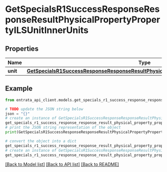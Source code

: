 # GetSpecialsR1SuccessResponseResponseResultPhysicalPropertyPropertyILSUnitInnerUnits


## Properties

Name | Type | Description | Notes
------------ | ------------- | ------------- | -------------
**unit** | [**GetSpecialsR1SuccessResponseResponseResultPhysicalPropertyPropertyILSUnitInnerUnitsUnit**](GetSpecialsR1SuccessResponseResponseResultPhysicalPropertyPropertyILSUnitInnerUnitsUnit.md) |  | 

## Example

```python
from entrata_api_client.models.get_specials_r1_success_response_response_result_physical_property_property_ils_unit_inner_units import GetSpecialsR1SuccessResponseResponseResultPhysicalPropertyPropertyILSUnitInnerUnits

# TODO update the JSON string below
json = "{}"
# create an instance of GetSpecialsR1SuccessResponseResponseResultPhysicalPropertyPropertyILSUnitInnerUnits from a JSON string
get_specials_r1_success_response_response_result_physical_property_property_ils_unit_inner_units_instance = GetSpecialsR1SuccessResponseResponseResultPhysicalPropertyPropertyILSUnitInnerUnits.from_json(json)
# print the JSON string representation of the object
print(GetSpecialsR1SuccessResponseResponseResultPhysicalPropertyPropertyILSUnitInnerUnits.to_json())

# convert the object into a dict
get_specials_r1_success_response_response_result_physical_property_property_ils_unit_inner_units_dict = get_specials_r1_success_response_response_result_physical_property_property_ils_unit_inner_units_instance.to_dict()
# create an instance of GetSpecialsR1SuccessResponseResponseResultPhysicalPropertyPropertyILSUnitInnerUnits from a dict
get_specials_r1_success_response_response_result_physical_property_property_ils_unit_inner_units_from_dict = GetSpecialsR1SuccessResponseResponseResultPhysicalPropertyPropertyILSUnitInnerUnits.from_dict(get_specials_r1_success_response_response_result_physical_property_property_ils_unit_inner_units_dict)
```
[[Back to Model list]](../README.md#documentation-for-models) [[Back to API list]](../README.md#documentation-for-api-endpoints) [[Back to README]](../README.md)



